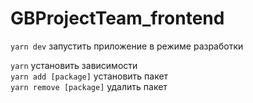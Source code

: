 # **GBProjectTeam_frontend**

`yarn dev` запустить приложение в режиме разработки

`yarn` установить зависимости<br/>
`yarn add [package]` установить пакет<br/>
`yarn remove [package]` удалить пакет<br/>
